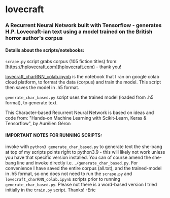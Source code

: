 # lovecraft 

### A Recurrent Neural Network built with Tensorflow - generates H.P. Lovecraft-ian text using a model trained on the British horror author's corpus

#### Details about the scripts/notebooks:
`scrape.py` script grabs corpus (105
fiction titles) from: [https://hplovecraft.com](hplovecraft.com) - thank you!

[lovecraft_charRNN_colab.ipynb](https://github.com/emgullufsen/lovecraft/blob/main/lovecraft_charRNN_colab.ipynb)
is the notebook that I ran on google colab cloud platform, to format the data
(corpus) and train the model. This script then saves the model in .h5 format.

`generate_char_based.py` script uses the trained model (loaded from .h5 format),
to generate text.

This Character-based Recurrent Neural Network is based on ideas and code from:
"Hands-on Machine Learning with Scikit-Learn, Keras & Tensorflow", by Aurélien
Géron

#### IMPORTANT NOTES FOR RUNNING SCRIPTS:

invoke with `python3 generate_char_based.py` to generate text
the she-bang at top of my scripts points right to python3.9 - this will likely
not work unless you have that specific version installed. You can of course
amend the she-bang line and invoke directly i.e. `./generate_char_based.py`. For
convenience I have saved the entire corpus (all.txt), and the trained-model in
.h5 format, so one does not need to run the `scrape.py` and
`lovecraft_charRNN_colab.ipynb` scripts prior to running
`generate_char_based.py`. Please not there is a word-based version I tried
initially in the `train.py` script. Thanks! -Eric
